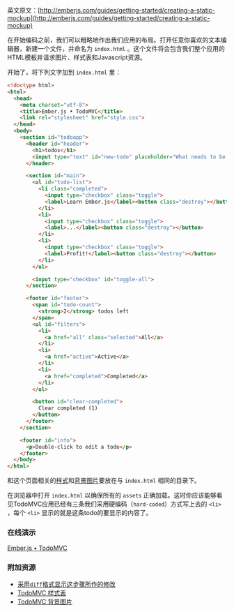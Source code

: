 英文原文：[http://emberjs.com/guides/getting-started/creating-a-static-mockup](http://emberjs.com/guides/getting-started/creating-a-static-mockup)

在开始编码之前，我们可以粗略地作出我们应用的布局。打开任意你喜欢的文本编辑器，新建一个文件，并命名为 `index.html` 。这个文件将会包含我们整个应用的HTML模板并请求图片、样式表和Javascript资源。

开始了，将下列文字加到 `index.html` 里：

```html
<!doctype html>
<html>
  <head>
    <meta charset="utf-8">
    <title>Ember.js • TodoMVC</title>
    <link rel="stylesheet" href="style.css">
  </head>
  <body>
    <section id="todoapp">
      <header id="header">
        <h1>todos</h1>
        <input type="text" id="new-todo" placeholder="What needs to be done?" />
      </header>

      <section id="main">
        <ul id="todo-list">
          <li class="completed">
            <input type="checkbox" class="toggle">
            <label>Learn Ember.js</label><button class="destroy"></button>
          </li>
          <li>
            <input type="checkbox" class="toggle">
            <label>...</label><button class="destroy"></button>
          </li>
          <li>
            <input type="checkbox" class="toggle">
            <label>Profit!</label><button class="destroy"></button>
          </li>
        </ul>

        <input type="checkbox" id="toggle-all">
      </section>

      <footer id="footer">
        <span id="todo-count">
          <strong>2</strong> todos left
        </span>
        <ul id="filters">
          <li>
            <a href="all" class="selected">All</a>
          </li>
          <li>
            <a href="active">Active</a>
          </li>
          <li>
            <a href="completed">Completed</a>
          </li>
        </ul>

        <button id="clear-completed">
          Clear completed (1)
        </button>
      </footer>
    </section>

    <footer id="info">
      <p>Double-click to edit a todo</p>
    </footer>
  </body>
</html>
```

和这个页面相关的[样式](http://emberjs.com.s3.amazonaws.com/getting-started/style.css)和[背景图片](http://emberjs.com.s3.amazonaws.com/getting-started/bg.png)要放在与 `index.html` 相同的目录下。

在浏览器中打开 `index.html` 以确保所有的 `assets` 正确加载。这时你应该能够看见TodoMVC应用已经有三条我们采用硬编码（`hard-coded`）方式写上去的 `<li>` ，每个 `<li>` 显示的就是这条todo的要显示的内容了。

### 在线演示

<a class="jsbin-embed" href="http://jsbin.com/uduyip/2/embed?live">Ember.js • TodoMVC</a><script src="http://static.jsbin.com/js/embed.js"></script> 

### 附加资源

  * [采用`diff`格式显示这步骤所作的修改](https://github.com/emberjs/quickstart-code-sample/commit/4d91f9fa1f6be4f4675b54babd3074550095c930)
  * [TodoMVC 样式表](http://emberjs.com.s3.amazonaws.com/getting-started/style.css)
  * [TodoMVC 背景图片](http://emberjs.com.s3.amazonaws.com/getting-started/bg.png)
